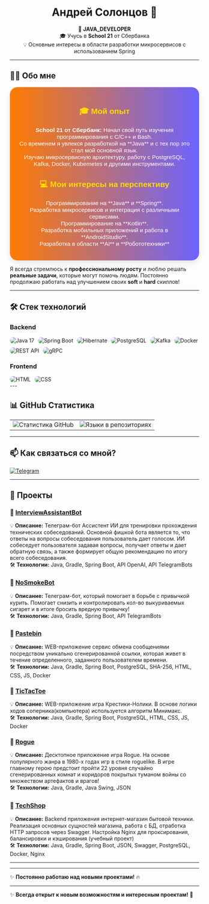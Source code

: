 <h1 align="center">Андрей Солонцов 👋</h1>

<p align="center">
  🚀 <strong>JAVA_DEVELOPER</strong>  
  <br>🎓 Учусь в <strong>School 21</strong> от Сбербанка  
  <br>💡 Основные интересы в области разработки микросервисов с использованием Spring  
</p>

---

## 👨‍💻 Обо мне

<div style="background: linear-gradient(to right, #ff7b00, #6c63ff); padding: 20px; border-radius: 20px; box-shadow: 0 6px 15px rgba(0, 0, 0, 0.1); color: white; font-family: 'Arial', sans-serif;">
  
  <h3 style="font-size: 1.5em; text-align: center; color: #ffdb00;">🎓 Мой опыт</h3>
  <ul style="font-size: 1.1em; list-style-type: none; padding: 0; text-align: center; color: #fff;">
    <li><strong>School 21 от Сбербанк:</strong> Начал свой путь изучения программирования с C/С++ и Bash.</li>
    <li>Со временем я увлекся разработкой на **Java** и с тех пор это стал мой основной язык.</li>
    <li>Изучаю микросервисную архитектуру, работу с PostgreSQL, Kafka, Docker, Kubernetes и другими инструментами.</li>
  </ul>
  
  <h3 style="font-size: 1.5em; text-align: center; color: #ffdb00;">💻 Мои интересы на перспективу</h3>
  <ul style="font-size: 1.1em; list-style-type: none; padding: 0; text-align: center; color: #fff;">
    <li>Программирование на **Java** и **Spring**.</li>
    <li>Разработка микросервисов и интеграция с различными сервисами.</li>
    <li>Программирование на **Kotlin**.</li>
    <li>Разработка мобильных приложений и работа в **AndroidStudio**.</li>
    <li>Разработка в области **AI** и **Робототехники**</li>
  </ul>
</div>

Я всегда стремлюсь к **профессиональному росту** и люблю решать **реальные задачи**, которые могут помочь людям.
Постоянно продолжаю работать над улучшением своих **soft** и **hard** скиллов! 

---

## 🛠️ Стек технологий  

### Backend  
<div style="display: flex; flex-wrap: wrap; gap: 10px;">
  <img src="https://img.shields.io/badge/Java-21-blue?style=flat&logo=java&logoColor=white" alt="Java 17" style="border-radius: 10px;">
  <img src="https://img.shields.io/badge/Spring%20Boot-3.4-green?style=flat&logo=springboot&logoColor=white" alt="Spring Boot" style="border-radius: 10px;">
  <img src="https://img.shields.io/badge/Hibernate-5.6-59666C?style=flat&logo=hibernate&logoColor=white" alt="Hibernate" style="border-radius: 10px;">
  <img src="https://img.shields.io/badge/PostgreSQL-14-336791?style=flat&logo=postgresql&logoColor=white" alt="PostgreSQL" style="border-radius: 10px;">
  <img src="https://img.shields.io/badge/Kafka-2.8-231F20?style=flat&logo=apachekafka&logoColor=white" alt="Kafka" style="border-radius: 10px;">
  <img src="https://img.shields.io/badge/Docker-20-2496ED?style=flat&logo=docker&logoColor=white" alt="Docker" style="border-radius: 10px;">
  <img src="https://img.shields.io/badge/REST-API-25D366?style=flat&logo=api&logoColor=white" alt="REST API" style="border-radius: 10px;">
  <img src="https://img.shields.io/badge/gRPC-5F2E7B?style=flat&logo=grpc&logoColor=white" alt="gRPC" style="border-radius: 10px;">
</div>

### Frontend  
<div style="display: flex; flex-wrap: wrap; gap: 10px;">
  <img src="https://img.shields.io/badge/HTML-5-E34F26?style=flat&logo=html5&logoColor=white" alt="HTML" style="border-radius: 10px;">
  <img src="https://img.shields.io/badge/CSS-3-1572B6?style=flat&logo=css3&logoColor=white" alt="CSS" style="border-radius: 10px;">
</div>
---

## 📊 GitHub Статистика    

<table>
  <tr>
    <td align="center" valign="middle">
      <img src="https://github-readme-stats.vercel.app/api?username=avsolon&show_icons=true&theme=tokyonight" alt="Статистика GitHub">
    </td>
    <td align="center" valign="middle">
      <img src="https://github-readme-stats.vercel.app/api/top-langs/?username=avsolon&layout=compact&theme=tokyonight" alt="Языки в репозиториях">
    </td>
  </tr>
</table>

---

## 📫 Как связаться со мной?  
[![Telegram](https://img.shields.io/badge/Telegram-2CA5E0?style=for-the-badge&logo=telegram&logoColor=white)](https://t.me/avsolon)  
 

---

## 🚀 Проекты  


### 📌 [InterviewAssistantBot](https://github.com/avsolon/InterviewAssistantBot)
💡 **Описание:** Телеграм-бот Ассистент ИИ для тренировки прохождения технических собеседований. Основной фишкой бота является то, что ответы на вопросы собеседования пользователь дает голосом. ИИ собеседует пользователя задавая вопросы, получает ответы и дает обратную связь, а также формирует общую рекомендацию по итогу всего собеседования. <br>
🛠️ **Технологии:** Java, Gradle, Spring Boot, API OpenAI, API TelegramBots<br>

### 📌 [NoSmokeBot](https://github.com/avsolon/NoSmokeBot)
💡 **Описание:** Телеграм-бот, который помогает в борьбе с привычкой курить. Помогает снизить и контролировать кол-во выкуриваемых сигарет и в итоге бросить вредную привычку!<br>
🛠️ **Технологии:** Java, Gradle, Spring Boot, API TelegramBots<br>

### 📌 [Pastebin](https://github.com/avsolon/pastebin)
💡 **Описание:** WEB-приложение сервис обмена сообщениями посредством уникально сгенерированной ссылки, которая живет в течение определенного, заданного пользователем времени.<br>
🛠️ **Технологии:** Java, Gradle, Spring Boot, PostgreSQL, SHA-256, HTML, CSS, JS, Docker<br>

### 📌 [TicTacToe](https://github.com/avsolon/tictactoe)
💡 **Описание:** WEB-приложение игра Крестики-Нолики. В основе логики ходов соперника(компьютера) используется алгоритм Минимакс.<br>
🛠️ **Технологии:** Java, Gradle, Spring Boot, PostgreSQL, HTML, CSS, JS, Docker<br>

### 📌 [Rogue](https://github.com/avsolon/rogue)
💡 **Описание:** Десктопное приложение игра Rogue. На основе популярного жанра в 1980-х годах игр в стиле roguelike. В игре главному герою предстоит пройти 22 уровня случайно сгенерированных комнат и коридоров
покрытых туманом войны со множеством артефактов и врагов!<br>
🛠️ **Технологии:** Java, Gradle, Java Swing, JSON<br>

### 📌 [TechShop](https://github.com/avsolon/techshop)
💡 **Описание:** Backend приложения интернет-магазин бытовой техники. Реализация основных сущностей магазина, работа с БД, отработка HTTP запросов через Swagger.
Настройка Nginx для проксирования, балансировки и кэширования (учебный проект)<br>
🛠️ **Технологии:** Java, Gradle, Spring Boot, JSON, Swagger, PostgreSQL, Docker, Nginx<br>

---

---

✨ **Постоянно работаю над новыми проектами!** 🔥 

---

✨ **Всегда открыт к новым возможностям и интересным проектам!** 💪

